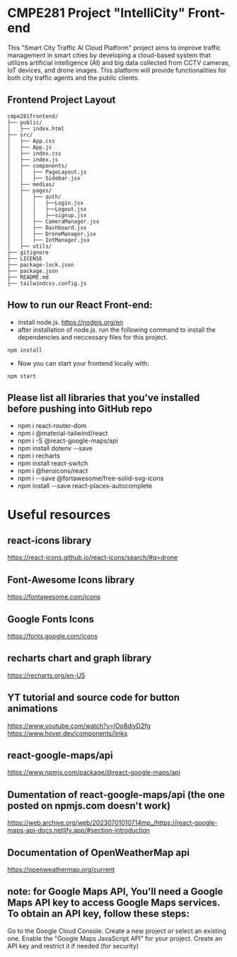 # CMPE281 Project "IntelliCity" Front-end
This "Smart City Traffic AI Cloud Platform" project aims to improve traffic management in smart cities by developing a cloud-based system that utilizes artificial intelligence (AI) and big data collected from CCTV cameras, IoT devices, and drone images. This platform will provide functionalities for both city traffic agents and the public clients.

## Frontend Project Layout
```
cmpe281frontend/
├── public/
│   ├── index.html
├── src/
│   ├── App.css
│   ├── App.js
│   ├── index.css
│   ├── index.js
│   ├── components/
│   │   ├── PageLayout.js
│   │   ├── Sidebar.jsx
│   ├── medias/
│   ├── pages/
│   │   ├── auth/
│   │   │   ├──Login.jsx
│   │   │   ├──Logout.jsx
│   │   │   ├──signup.jsx
│   │   ├── CameraManager.jsx
│   │   ├── Dashboard.jsx
│   │   ├── DroneManager.jsx
│   │   ├── IotManager.jsx
│   ├── utils/
├── gitignore
├── LICENSE
├── package-lock.json
├── package.json
├── README.md
├── tailwindcss.config.js
```
  
## How to run our React Front-end:
- install node.js. https://nodejs.org/en
- after installation of node.js. run the following command to install the dependencies and neccessary files for this project.
```
npm install
```
- Now you can start your frontend locally with:
```
npm start
``` 

## Please list all libraries that you've installed before pushing into GitHub repo
- npm i react-router-dom
- npm i @material-tailwind/react
- npm i -S @react-google-maps/api
- npm install dotenv --save
- npm i recharts
- npm install react-switch
- npm i @heroicons/react
- npm i --save @fortawesome/free-solid-svg-icons
- npm install --save react-places-autocomplete

# Useful resources
## react-icons library
https://react-icons.github.io/react-icons/search/#q=drone

## Font-Awesome Icons library
https://fontawesome.com/icons

## Google Fonts Icons
https://fonts.google.com/icons

## recharts chart and graph library
https://recharts.org/en-US

## YT tutorial and source code for button animations
https://www.youtube.com/watch?v=lOo8diyD2fg
https://www.hover.dev/components/links

## react-google-maps/api
https://www.npmjs.com/package/@react-google-maps/api

## Dumentation of react-google-maps/api (the one posted on npmjs.com doesn't work)
https://web.archive.org/web/20230701010714mp_/https://react-google-maps-api-docs.netlify.app/#section-introduction

## Documentation of OpenWeatherMap api
https://openweathermap.org/current

## note: for Google Maps API, You'll need a Google Maps API key to access Google Maps services. To obtain an API key, follow these steps:
Go to the Google Cloud Console.
Create a new project or select an existing one.
Enable the "Google Maps JavaScript API" for your project.
Create an API key and restrict it if needed (for security)